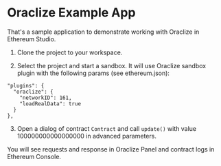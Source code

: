# Oraclize Example App

That's a sample application to demonstrate working with Oraclize in Ethereum Studio.

1. Clone the project to your workspace.

2. Select the project and start a sandbox. It will use Oraclize sandbox plugin with the following params (see ethereum.json):
```
"plugins": {
  "oraclize": {
    "networkID": 161,
    "loadRealData": true
  }
},
```
3. Open a dialog of contract `Contract` and call `update()` with value 100000000000000000 in advanced parameters.

You will see requests and response in Oraclize Panel and contract logs in Ethereum Console.